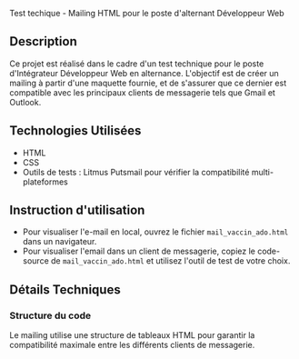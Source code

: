 Test techique - Mailing HTML pour le poste d'alternant Développeur Web

## Description

Ce projet est réalisé dans le cadre d'un test technique pour le poste d'Intégrateur Développeur Web en alternance. L'objectif est de créer un mailing à partir d'une maquette fournie, et de s'assurer que ce dernier est compatible avec les principaux clients de messagerie tels que Gmail et Outlook.


## Technologies Utilisées

- HTML
- CSS
- Outils de tests : Litmus Putsmail pour vérifier la compatibilité multi-plateformes

## Instruction d'utilisation

- Pour visualiser l'e-mail en local, ouvrez le fichier `mail_vaccin_ado.html` dans un navigateur.
- Pour visualiser l'email dans un client de messagerie, copiez le code-source de `mail_vaccin_ado.html` et utilisez l'outil de test de votre choix.

## Détails Techniques

### Structure du code
Le mailing utilise une structure de tableaux HTML pour garantir la compatibilité maximale entre les différents clients de messagerie.


